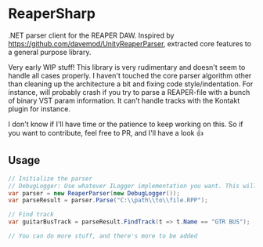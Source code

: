 # ReaperSharp
.NET parser client for the REAPER DAW.
Inspired by https://github.com/davemod/UnityReaperParser, extracted core features to a general purpose library.

Very early WIP stuff! This library is very rudimentary and doesn't seem to handle all cases properly. I haven't touched the core parser algorithm other than cleaning up the architecture a bit and fixing code style/indentation.
For instance, will probably crash if you try to parse a REAPER-file with a bunch of binary VST param information. It can't handle tracks with the Kontakt plugin for instance.

I don't know if I'll have time or the patience to keep working on this. So if you want to contribute, feel free to PR, and I'll have a look 👍

## Usage
```C#
// Initialize the parser
// DebugLogger: Use whatever ILogger implementation you want. This will get removed at some point.
var parser = new ReaperParser(new DebugLogger()); 
var parseResult = parser.Parse("C:\\path\\to\\file.RPP");

// Find track
var guitarBusTrack = parseResult.FindTrack(t => t.Name == "GTR BUS");

// You can do more stuff, and there's more to be added

```
